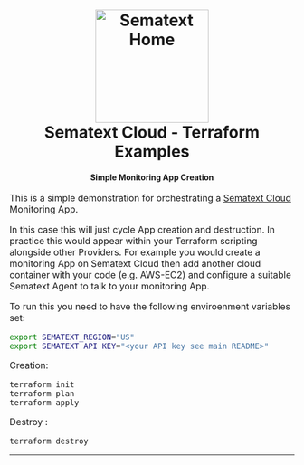 <h1 align="center">
  <a name="logo" href="https://www.sematext.com"><img src="https://sematext.com/wp-content/uploads/2020/09/just-octi-blue.png" alt="Sematext Home" width="200"></a>
  <br>
  Sematext Cloud - Terraform Examples
</h1>
<h4 align="center">
     Simple Monitoring App Creation
</h4>
<p><font size="3">
This is a simple demonstration for orchestrating a <a href="https://sematext.com/cloud/">Sematext Cloud</a> Monitoring App. 
</p>
<p><font size="3">
In this case this will just cycle App creation and destruction. 
In practice this would appear within your Terraform scripting alongside other Providers. For example you would create a monitoring App on Sematext Cloud then add another cloud container with your code (e.g. AWS-EC2) and configure a suitable Sematext Agent to talk to your monitoring App.
</p>
<p><font size="3">
To run this you need to have the following enviroenment variables set:

```bash
export SEMATEXT_REGION="US"
export SEMATEXT_API_KEY="<your API key see main README>"
```

</p><p><font size="3">

Creation:

```hcl
terraform init
terraform plan
terraform apply
```

Destroy :
```hcl
terraform destroy
```
</p>
<hr>

